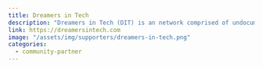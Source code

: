 ```yaml
---
title: Dreamers in Tech
description: "Dreamers in Tech (DIT) is an network comprised of undocumented, dacamented, allies, and tech enthusiasts committed to increasing diversity and inclusion in the tech industry. DIT focuses on community, empowerment, and representation to develop a pipeline that provides opportunities to break into tech, mitigate imposter syndrome, and help individuals own their narrative."
link: https://dreamersintech.com
image: "/assets/img/supporters/dreamers-in-tech.png"
categories:
  - community-partner
---
```

